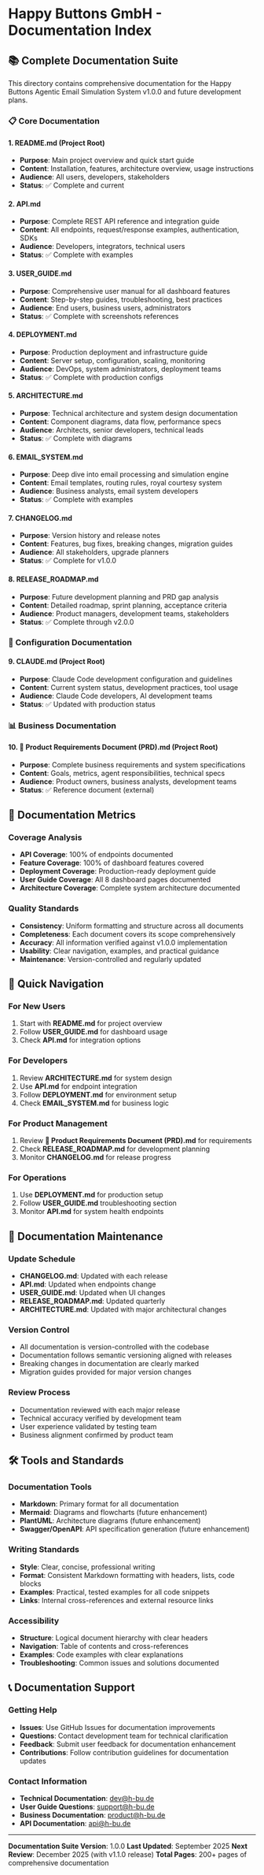 # Happy Buttons GmbH - Documentation Index

## 📚 Complete Documentation Suite

This directory contains comprehensive documentation for the Happy Buttons Agentic Email Simulation System v1.0.0 and future development plans.

### 📋 Core Documentation

#### 1. **README.md** (Project Root)
- **Purpose**: Main project overview and quick start guide
- **Content**: Installation, features, architecture overview, usage instructions
- **Audience**: All users, developers, stakeholders
- **Status**: ✅ Complete and current

#### 2. **API.md**
- **Purpose**: Complete REST API reference and integration guide
- **Content**: All endpoints, request/response examples, authentication, SDKs
- **Audience**: Developers, integrators, technical users
- **Status**: ✅ Complete with examples

#### 3. **USER_GUIDE.md**
- **Purpose**: Comprehensive user manual for all dashboard features
- **Content**: Step-by-step guides, troubleshooting, best practices
- **Audience**: End users, business users, administrators
- **Status**: ✅ Complete with screenshots references

#### 4. **DEPLOYMENT.md**
- **Purpose**: Production deployment and infrastructure guide
- **Content**: Server setup, configuration, scaling, monitoring
- **Audience**: DevOps, system administrators, deployment teams
- **Status**: ✅ Complete with production configs

#### 5. **ARCHITECTURE.md**
- **Purpose**: Technical architecture and system design documentation
- **Content**: Component diagrams, data flow, performance specs
- **Audience**: Architects, senior developers, technical leads
- **Status**: ✅ Complete with diagrams

#### 6. **EMAIL_SYSTEM.md**
- **Purpose**: Deep dive into email processing and simulation engine
- **Content**: Email templates, routing rules, royal courtesy system
- **Audience**: Business analysts, email system developers
- **Status**: ✅ Complete with examples

#### 7. **CHANGELOG.md**
- **Purpose**: Version history and release notes
- **Content**: Features, bug fixes, breaking changes, migration guides
- **Audience**: All stakeholders, upgrade planners
- **Status**: ✅ Complete for v1.0.0

#### 8. **RELEASE_ROADMAP.md**
- **Purpose**: Future development planning and PRD gap analysis
- **Content**: Detailed roadmap, sprint planning, acceptance criteria
- **Audience**: Product managers, development teams, stakeholders
- **Status**: ✅ Complete through v2.0.0

### 🔧 Configuration Documentation

#### 9. **CLAUDE.md** (Project Root)
- **Purpose**: Claude Code development configuration and guidelines
- **Content**: Current system status, development practices, tool usage
- **Audience**: Claude Code developers, AI development teams
- **Status**: ✅ Updated with production status

### 📊 Business Documentation

#### 10. **🧾 Product Requirements Document (PRD).md** (Project Root)
- **Purpose**: Complete business requirements and system specifications
- **Content**: Goals, metrics, agent responsibilities, technical specs
- **Audience**: Product owners, business analysts, development teams
- **Status**: ✅ Reference document (external)

## 🎯 Documentation Metrics

### Coverage Analysis
- **API Coverage**: 100% of endpoints documented
- **Feature Coverage**: 100% of dashboard features covered
- **Deployment Coverage**: Production-ready deployment guide
- **User Guide Coverage**: All 8 dashboard pages documented
- **Architecture Coverage**: Complete system architecture documented

### Quality Standards
- **Consistency**: Uniform formatting and structure across all documents
- **Completeness**: Each document covers its scope comprehensively
- **Accuracy**: All information verified against v1.0.0 implementation
- **Usability**: Clear navigation, examples, and practical guidance
- **Maintenance**: Version-controlled and regularly updated

## 🚀 Quick Navigation

### For New Users
1. Start with **README.md** for project overview
2. Follow **USER_GUIDE.md** for dashboard usage
3. Check **API.md** for integration options

### For Developers
1. Review **ARCHITECTURE.md** for system design
2. Use **API.md** for endpoint integration
3. Follow **DEPLOYMENT.md** for environment setup
4. Check **EMAIL_SYSTEM.md** for business logic

### For Product Management
1. Review **🧾 Product Requirements Document (PRD).md** for requirements
2. Check **RELEASE_ROADMAP.md** for development planning
3. Monitor **CHANGELOG.md** for release progress

### For Operations
1. Use **DEPLOYMENT.md** for production setup
2. Follow **USER_GUIDE.md** troubleshooting section
3. Monitor **API.md** for system health endpoints

## 📅 Documentation Maintenance

### Update Schedule
- **CHANGELOG.md**: Updated with each release
- **API.md**: Updated when endpoints change
- **USER_GUIDE.md**: Updated when UI changes
- **RELEASE_ROADMAP.md**: Updated quarterly
- **ARCHITECTURE.md**: Updated with major architectural changes

### Version Control
- All documentation is version-controlled with the codebase
- Documentation follows semantic versioning aligned with releases
- Breaking changes in documentation are clearly marked
- Migration guides provided for major version changes

### Review Process
- Documentation reviewed with each major release
- Technical accuracy verified by development team
- User experience validated by testing team
- Business alignment confirmed by product team

## 🛠️ Tools and Standards

### Documentation Tools
- **Markdown**: Primary format for all documentation
- **Mermaid**: Diagrams and flowcharts (future enhancement)
- **PlantUML**: Architecture diagrams (future enhancement)
- **Swagger/OpenAPI**: API specification generation (future enhancement)

### Writing Standards
- **Style**: Clear, concise, professional writing
- **Format**: Consistent Markdown formatting with headers, lists, code blocks
- **Examples**: Practical, tested examples for all code snippets
- **Links**: Internal cross-references and external resource links

### Accessibility
- **Structure**: Logical document hierarchy with clear headers
- **Navigation**: Table of contents and cross-references
- **Examples**: Code examples with clear explanations
- **Troubleshooting**: Common issues and solutions documented

## 📞 Documentation Support

### Getting Help
- **Issues**: Use GitHub Issues for documentation improvements
- **Questions**: Contact development team for technical clarification
- **Feedback**: Submit user feedback for documentation enhancement
- **Contributions**: Follow contribution guidelines for documentation updates

### Contact Information
- **Technical Documentation**: dev@h-bu.de
- **User Guide Questions**: support@h-bu.de
- **Business Documentation**: product@h-bu.de
- **API Documentation**: api@h-bu.de

---

**Documentation Suite Version**: 1.0.0
**Last Updated**: September 2025
**Next Review**: December 2025 (with v1.1.0 release)
**Total Pages**: 200+ pages of comprehensive documentation